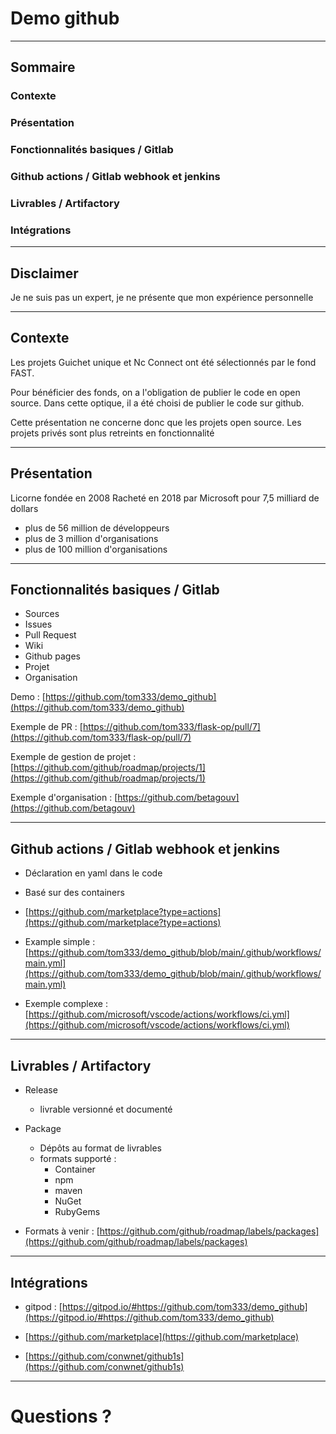 # Demo github

---

## Sommaire

### Contexte
### Présentation 
### Fonctionnalités basiques / Gitlab
### Github actions / Gitlab webhook et jenkins
### Livrables / Artifactory
### Intégrations

---
 
## Disclaimer

Je ne suis pas un expert, je ne présente que mon expérience personnelle

--- 

## Contexte

Les projets Guichet unique et Nc Connect ont été sélectionnés par le fond FAST.

Pour bénéficier des fonds, on a l'obligation de publier le code en open source.
Dans cette optique, il a été choisi de publier le code sur github.

Cette présentation ne concerne donc que les projets open source. Les projets privés sont plus retreints en fonctionnalité

---

## Présentation

Licorne fondée en 2008
Racheté en 2018 par Microsoft pour 7,5 milliard de dollars

- plus de 56 million de développeurs
- plus de 3 million d'organisations
- plus de 100 million d'organisations

---
## Fonctionnalités basiques / Gitlab

- Sources
- Issues
- Pull Request
- Wiki
- Github pages
- Projet
- Organisation

Demo : [https://github.com/tom333/demo_github](https://github.com/tom333/demo_github)

Exemple de PR : [https://github.com/tom333/flask-op/pull/7](https://github.com/tom333/flask-op/pull/7)

Exemple de gestion de projet : [https://github.com/github/roadmap/projects/1](https://github.com/github/roadmap/projects/1)

Exemple d'organisation : [https://github.com/betagouv](https://github.com/betagouv)

---
## Github actions / Gitlab webhook et jenkins

- Déclaration en yaml dans le code
- Basé sur des containers

 
- [https://github.com/marketplace?type=actions](https://github.com/marketplace?type=actions)
- Example simple : [https://github.com/tom333/demo_github/blob/main/.github/workflows/main.yml](https://github.com/tom333/demo_github/blob/main/.github/workflows/main.yml)
- Exemple complexe : [https://github.com/microsoft/vscode/actions/workflows/ci.yml](https://github.com/microsoft/vscode/actions/workflows/ci.yml)

---

## Livrables / Artifactory

- Release
    - livrable versionné et documenté
- Package 
    - Dépôts au format de livrables
    - formats supporté : 
        - Container
        - npm
        - maven
        - NuGet
        - RubyGems

- Formats à venir : [https://github.com/github/roadmap/labels/packages](https://github.com/github/roadmap/labels/packages)

--- 
## Intégrations

- gitpod : [https://gitpod.io/#https://github.com/tom333/demo_github](https://gitpod.io/#https://github.com/tom333/demo_github)

- [https://github.com/marketplace](https://github.com/marketplace)

- [https://github.com/conwnet/github1s](https://github.com/conwnet/github1s)

---
# Questions ?
